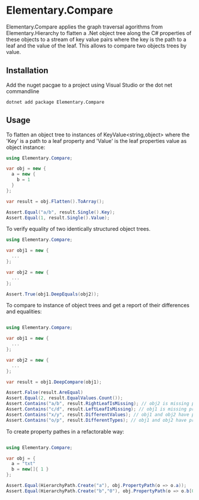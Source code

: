 # Elementary.Compare

Elementary.Compare applies the graph traversal agorithms from Elementary.Hierarchy to flatten a .Net object tree along the C# properties of these objects to a stream of key value pairs where the key is the path to a leaf and the value of the leaf. This allows to compare two objects trees by value.

## Installation

Add the nuget pacgae to a project using Visual Studio or the dot net commandline

```
dotnet add package Elementary.Compare
```
## Usage

To flatten an object tree to instances of KeyValue<string,object> where the 'Key' is a path to a leaf property and 'Value' is the leaf properties value as object instance:

```C#
using Elementary.Compare;

var obj = new {
  a = new {
    b = 1
  }
};

var result = obj.Flatten().ToArray();

Assert.Equal("a/b", result.Single().Key);
Assert.Equal(1, result.Single().Value);
```

To verify equality of two identically structured object trees.

```C#
using Elementary.Compare;

var obj1 = new {
  ...
};

var obj2 = new {
  ...
};

Assert.True(obj1.DeepEquals(obj2));
```

To compare to instance of object trees and get a report of their differences and equalities:

```C#

using Elementary.Compare;

var obj1 = new {
  ...
};

var obj2 = new {
  ...
};

var result = obj1.DeepCompare(obj1);

Assert.False(result.AreEqual)
Assert.Equal(2, result.EqualValues.Count());
Assert.Contains("a/b", result.RightLeafIsMissing); // obj2 is missing property obj1.a.b
Assert.Contains("c/d", result.LeftLeafIsMissing); // obj1 is missing property obj2.c.d
Assert.Contains("x/y", result.DifferentValues); // obj1 and obj2 have property .x.y, but values differ
Assert.Contains("o/p", result.DifferentTypes); // obj1 and obj2 have property .o.p, but property types differ
```

To create property pathes in a refactorable way:

```C#

using Elementary.Compare;

var obj = {
  a = "txt"
  b = new[]{ 1 }
};

Assert.Equal(HierarchyPath.Create("a"), obj.PropertyPath(o => o.a));
Assert.Equal(HierarchyPath.Create("b","0"), obj.PropertyPath(o => o.b[0]));
```
